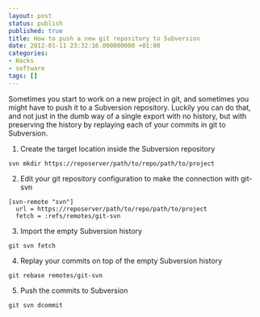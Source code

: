 ```yaml
---
layout: post
status: publish
published: true
title: How to push a new git repository to Subversion
date: 2012-01-11 23:32:16.000000000 +01:00
categories:
- Hacks
- software
tags: []
---
```

Sometimes you start to work on a new project in git, and sometimes you might have to push it to a Subversion repository. Luckily you can do that, and not just in the dumb way of a single export with no history, but with preserving the history by replaying each of your commits in git to Subversion.

1. Create the target location inside the Subversion repository

```
svn mkdir https://reposerver/path/to/repo/path/to/project
```

2. Edit your git repository configuration to make the connection with git-svn

```
[svn-remote "svn"]
  url = https://reposerver/path/to/repo/path/to/project
  fetch = :refs/remotes/git-svn
```

3. Import the empty Subversion history

```
git svn fetch
```

4. Replay your commits on top of the empty Subversion history

```
git rebase remotes/git-svn
```

5. Push the commits to Subversion

```
git svn dcommit
```
